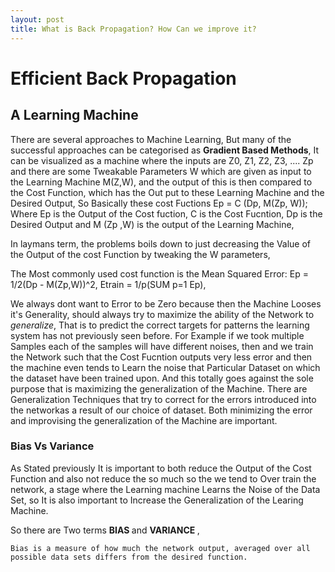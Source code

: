 ```yaml
---
layout: post
title: What is Back Propagation? How Can we improve it? 
---
```

# Efficient Back Propagation

## A Learning Machine

 There are several approaches to Machine Learning, But many of the successful approaches can be categorised as <b> Gradient Based Methods</b>, It can be visualized as a machine where the inputs are Z0, Z1, Z2, Z3, .... Zp and there are some Tweakable Parameters W which are given as input to the Learning Machine M(Z,W), and the output of this is then compared to the Cost Function, which has the Out put to these Learning Machine and the Desired Output, So Basically these cost Fuctions Ep = C (Dp, M(Zp, W)); 
 Where Ep is the Output of the Cost fuction, C is the Cost Fucntion, Dp is the Desired Output and M (Zp ,W) is the output of the Learning Machine,

 <p> In laymans term, the problems boils down to just decreasing the Value of the Output of the cost Function by tweaking  the W parameters, 

 <p> The Most commonly used cost function is the Mean Squared Error: Ep = 1/2(Dp - M(Zp,W))^2,
 	Etrain = 1/p(SUM p=1 Ep),

<p> We always dont want to Error to be Zero because then the Machine Looses it's Generality, should always try to maximize the ability of the Network to <i>generalize</i>, That is to predict the correct targets for patterns the learning system has not previously seen before. For Example if we took multiple Samples each of the samples will have different noises, then and we train the Network such that the Cost Fucntion outputs very less error and then the machine even tends to Learn the noise that Particular Dataset on which the dataset have been trained upon. And this totally goes against the sole purpose that is maximizing the generalization of the Machine. There are Generalization Techniques that try to correct for the errors introduced into the networkas a result of our choice of dataset. Both minimizing the error and improvising the generalization of the Machine are important.

### Bias Vs Variance

 <p> As Stated previously It is important to both reduce the Output of the Cost Function and also not reduce the so much so the we tend to Over train the network, a stage where the Learning machine Learns the Noise of the Data Set, so It is also important to Increase the Generalization of the Learing Machine.

 <p> So there are Two terms <B> BIAS </b> and <b> VARIANCE </b>,

 	Bias is a measure of how much the network output, averaged over all possible data sets differs from the desired function.